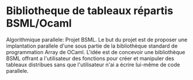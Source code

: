 Bibliotheque de tableaux répartis BSML/Ocaml
==============================================

Algorithmique parallele: Projet BSML.
 Le but du projet est de proposer une implantation parallele d'une sous partie de
 la bibliothèque standard de programmation Array de OCaml. L'idée est de concevoir une
 bibliothèque BSML offrant a l'utilisateur des fonctions pour créer et manipuler des tableaux
 distribues sans que l'utilisateur n'ai a écrire lui-même de code parallele.
